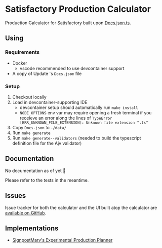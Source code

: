 # Satisfactory Production Calculator

Production Calculator for Satisfactory built upon [Docs.json.ts](https://github.com/Satisfactory-Clips-Archive/Docs.json.ts).

## Using

### Requirements

-   Docker
    -   vscode recommended to use devcontainer support
-   A copy of Update 's `Docs.json` file

### Setup

1. Checkout locally
1. Load in devcontainer-supporting IDE
    - devcontainer setup should automatically run `make install`
    - `NODE_OPTIONS` env var may require opening a fresh terminal if you
      receieve an error along the lines of
      `TypeError [ERR_UNKNOWN_FILE_EXTENSION]: Unknown file extension ".ts"`
1. Copy `Docs.json` to `./data/`
1. Run `make generate`
1. Run `make generate--validators` (needed to build the typescript definition file for the Ajv validator)

## Documentation

No documentation as of yet 😬

Please refer to the tests in the meantime.

## Issues

Issue tracker for both the calculator and the UI built atop the calculator are [available on GitHub](https://github.com/users/SignpostMarv/projects/1).

## Implementations

-   [SignpostMarv's Experimental Production Planner](https://tools.satisfactory.video/experimental-production-planner/)
